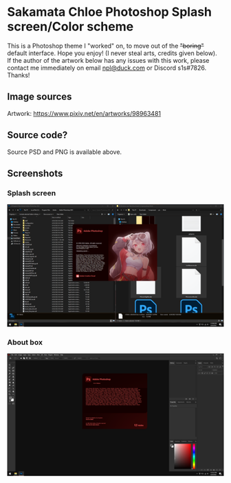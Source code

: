 # Sakamata Chloe Photoshop Splash screen/Color scheme
This is a Photoshop theme I "worked" on, to move out of the ~~"boring"~~ default interface. Hope you enjoy! (I never steal arts, credits given below).  
If the author of the artwork below has any issues with this work, please contact me immediately on email npl@duck.com or Discord s1s#7826.
Thanks!

## Image sources
Artwork: https://www.pixiv.net/en/artworks/98963481

## Source code?
Source PSD and PNG is available above.

## Screenshots
### Splash screen
![Splash screen](Screenshots/UX71TEB5SH.png)
### About box
![About box](Screenshots/kwejRPb3pe.png)
